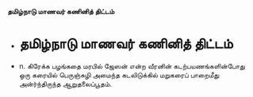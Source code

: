 **தமிழ்நாடு மாணவர் கணினித் திட்டம்**
- # தமிழ்நாடு மாணவர் கணினித் திட்டம்
- n. கிரேக்க பழங்கதை மரபில் ஜேஸன் என்ற வீரனின் கடற்பயணங்களின்போது ஒரு கரையில் பெருஞ்சுழி அமைந்த கடலிடுக்கில் மறுகரைப் பாறைமீது அன்ர்ந்திருந்த ஆறுதலைப்பூதம்.


